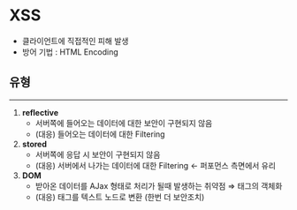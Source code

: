 # XSS



- 클라이언트에 직접적인 피해 발생
- 방어 기법 : HTML Encoding

## 유형

---

1. **reflective**
    - 서버쪽에 들어오는 데이터에 대한 보안이 구현되지 않음
    - (대응) 들어오는 데이터에 대한 Filtering
2. **stored**
    - 서버쪽에 응답 시 보안이 구현되지 않음
    - (대응) 서버에서 나가는 데이터에 대한 Filtering ← 퍼포먼스 측면에서 유리
3. **DOM**
    - 받아온 데이터를 AJax 형태로 처리가 될때 발생하는 취약점
    ⇒ 태그의 객체화
    - (대응) 태그를 텍스트 노드로 변환 (한번 더 보안조치)